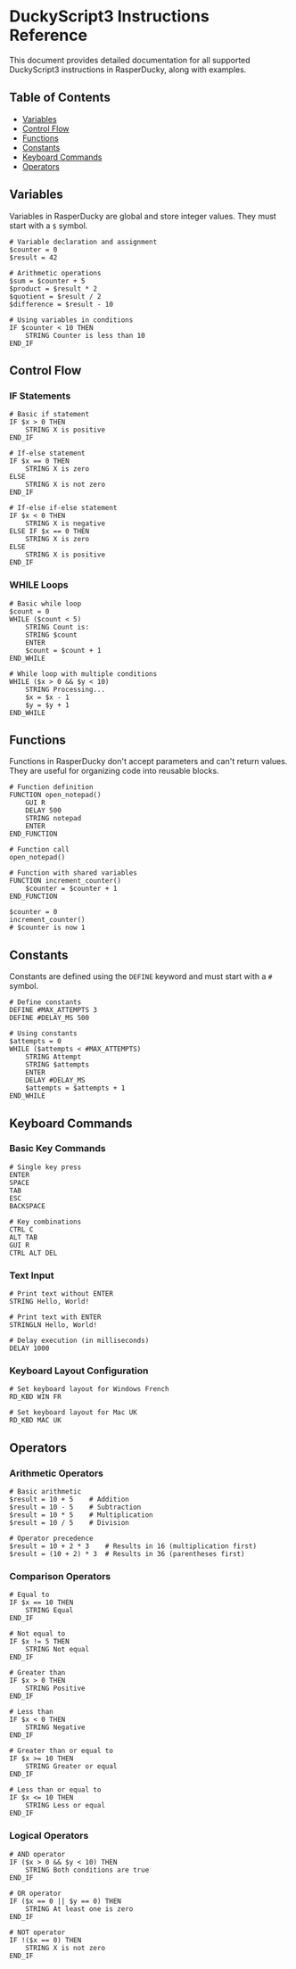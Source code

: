 # DuckyScript3 Instructions Reference

This document provides detailed documentation for all supported DuckyScript3 instructions in RasperDucky, along with examples.

## Table of Contents
- [Variables](#variables)
- [Control Flow](#control-flow)
- [Functions](#functions)
- [Constants](#constants)
- [Keyboard Commands](#keyboard-commands)
- [Operators](#operators)

## Variables

Variables in RasperDucky are global and store integer values. They must start with a `$` symbol.

```duckyscript
# Variable declaration and assignment
$counter = 0
$result = 42

# Arithmetic operations
$sum = $counter + 5
$product = $result * 2
$quotient = $result / 2
$difference = $result - 10

# Using variables in conditions
IF $counter < 10 THEN
    STRING Counter is less than 10
END_IF
```

## Control Flow

### IF Statements

```duckyscript
# Basic if statement
IF $x > 0 THEN
    STRING X is positive
END_IF

# If-else statement
IF $x == 0 THEN
    STRING X is zero
ELSE
    STRING X is not zero
END_IF

# If-else if-else statement
IF $x < 0 THEN
    STRING X is negative
ELSE IF $x == 0 THEN
    STRING X is zero
ELSE
    STRING X is positive
END_IF
```

### WHILE Loops

```duckyscript
# Basic while loop
$count = 0
WHILE ($count < 5)
    STRING Count is: 
    STRING $count
    ENTER
    $count = $count + 1
END_WHILE

# While loop with multiple conditions
WHILE ($x > 0 && $y < 10)
    STRING Processing...
    $x = $x - 1
    $y = $y + 1
END_WHILE
```

## Functions

Functions in RasperDucky don't accept parameters and can't return values. They are useful for organizing code into reusable blocks.

```duckyscript
# Function definition
FUNCTION open_notepad()
    GUI R
    DELAY 500
    STRING notepad
    ENTER
END_FUNCTION

# Function call
open_notepad()

# Function with shared variables
FUNCTION increment_counter()
    $counter = $counter + 1
END_FUNCTION

$counter = 0
increment_counter()
# $counter is now 1
```

## Constants

Constants are defined using the `DEFINE` keyword and must start with a `#` symbol.

```duckyscript
# Define constants
DEFINE #MAX_ATTEMPTS 3
DEFINE #DELAY_MS 500

# Using constants
$attempts = 0
WHILE ($attempts < #MAX_ATTEMPTS)
    STRING Attempt 
    STRING $attempts
    ENTER
    DELAY #DELAY_MS
    $attempts = $attempts + 1
END_WHILE
```

## Keyboard Commands

### Basic Key Commands

```duckyscript
# Single key press
ENTER
SPACE
TAB
ESC
BACKSPACE

# Key combinations
CTRL C
ALT TAB
GUI R
CTRL ALT DEL
```

### Text Input

```duckyscript
# Print text without ENTER
STRING Hello, World!

# Print text with ENTER
STRINGLN Hello, World!

# Delay execution (in milliseconds)
DELAY 1000
```

### Keyboard Layout Configuration

```duckyscript
# Set keyboard layout for Windows French
RD_KBD WIN FR

# Set keyboard layout for Mac UK
RD_KBD MAC UK
```

## Operators

### Arithmetic Operators

```duckyscript
# Basic arithmetic
$result = 10 + 5    # Addition
$result = 10 - 5    # Subtraction
$result = 10 * 5    # Multiplication
$result = 10 / 5    # Division

# Operator precedence
$result = 10 + 2 * 3    # Results in 16 (multiplication first)
$result = (10 + 2) * 3  # Results in 36 (parentheses first)
```

### Comparison Operators

```duckyscript
# Equal to
IF $x == 10 THEN
    STRING Equal
END_IF

# Not equal to
IF $x != 5 THEN
    STRING Not equal
END_IF

# Greater than
IF $x > 0 THEN
    STRING Positive
END_IF

# Less than
IF $x < 0 THEN
    STRING Negative
END_IF

# Greater than or equal to
IF $x >= 10 THEN
    STRING Greater or equal
END_IF

# Less than or equal to
IF $x <= 10 THEN
    STRING Less or equal
END_IF
```

### Logical Operators

```duckyscript
# AND operator
IF ($x > 0 && $y < 10) THEN
    STRING Both conditions are true
END_IF

# OR operator
IF ($x == 0 || $y == 0) THEN
    STRING At least one is zero
END_IF

# NOT operator
IF !($x == 0) THEN
    STRING X is not zero
END_IF
```
